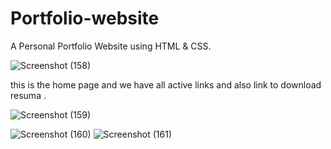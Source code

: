 # Portfolio-website
A Personal Portfolio Website using HTML &amp; CSS.


![Screenshot (158)](https://github.com/ADITYAYADAV1101/Portfolio-website/assets/161303398/d6f9fc5e-343d-4a01-a244-3e6e637e5474)

this is the home page and we have all active links and also link to download resuma .

![Screenshot (159)](https://github.com/ADITYAYADAV1101/Portfolio-website/assets/161303398/0aca2daf-f058-439b-ae9a-258e523cf43e)

![Screenshot (160)](https://github.com/ADITYAYADAV1101/Portfolio-website/assets/161303398/43eb3983-d15d-4118-b63a-98c99a8d66d2)
![Screenshot (161)](https://github.com/ADITYAYADAV1101/Portfolio-website/assets/161303398/d651036c-ce14-4d40-b698-cb678839750b)
